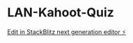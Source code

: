 # LAN-Kahoot-Quiz

[Edit in StackBlitz next generation editor ⚡️](https://stackblitz.com/~/github.com/charavant/LAN-Kahoot-Quiz)
